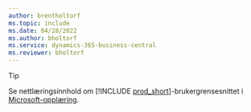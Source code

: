```yaml
---
author: brentholtorf
ms.topic: include
ms.date: 04/28/2022
ms.author: bholtorf
ms.service: dynamics-365-business-central
ms.reviewer: bholtorf
---
```

> [!TIP]
> Se nettlæringsinnhold om [!INCLUDE [prod_short](prod_short.md)]-brukergrensesnittet i [Microsoft-opplæring](/training/dynamics365/business-central?WT.mc_id=dyn365bc_landingpage-docs).
